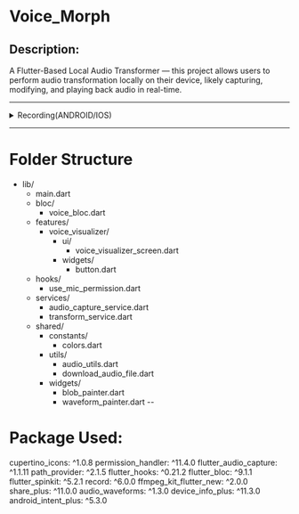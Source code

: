 # Voice_Morph

## Description:

A Flutter-Based Local Audio Transformer — this project allows users to perform audio transformation locally on their device, likely capturing, modifying, and playing back audio in real-time.

---

<details><summary>Recording(ANDROID/IOS)</summary>

### ANDROID

https://github.com/user-attachments/assets/c1cc1010-9c06-466b-a127-80497bd49ef4

### IOS

https://github.com/user-attachments/assets/b385cf21-bf50-4d99-8c5b-7d5fc064aa4c


</details> 

---
# Folder Structure

- lib/
  - main.dart
  - bloc/
    - voice_bloc.dart
  - features/
    - voice_visualizer/
      - ui/
        - voice_visualizer_screen.dart
      - widgets/
        - button.dart
  - hooks/
    - use_mic_permission.dart
  - services/
    - audio_capture_service.dart
    - transform_service.dart
  - shared/
    - constants/
      - colors.dart
    - utils/
      - audio_utils.dart
      - download_audio_file.dart
    - widgets/
      - blob_painter.dart
      - waveform_painter.dart
--
# Package Used:
  cupertino_icons: ^1.0.8
  permission_handler: ^11.4.0
  flutter_audio_capture: ^1.1.11
  path_provider: ^2.1.5
  flutter_hooks: ^0.21.2
  flutter_bloc: ^9.1.1
  flutter_spinkit: ^5.2.1
  record: ^6.0.0
  ffmpeg_kit_flutter_new: ^2.0.0
  share_plus: ^11.0.0
  audio_waveforms: ^1.3.0
  device_info_plus: ^11.3.0
  android_intent_plus: ^5.3.0
